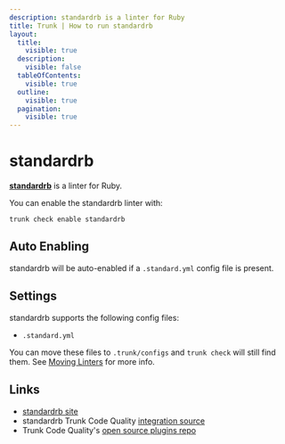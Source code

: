 ```yaml
---
description: standardrb is a linter for Ruby
title: Trunk | How to run standardrb
layout:
  title:
    visible: true
  description:
    visible: false
  tableOfContents:
    visible: true
  outline:
    visible: true
  pagination:
    visible: true
---
```


# standardrb

[**standardrb**](https://github.com/testdouble/standard#readme) is a linter for Ruby.

You can enable the standardrb linter with:

```shell
trunk check enable standardrb
```

## Auto Enabling

standardrb will be auto-enabled if a `.standard.yml` config file is present.

## Settings

standardrb supports the following config files:
* `.standard.yml`

You can move these files to `.trunk/configs` and `trunk check` will still find them. See [Moving Linters](../configure-linters.md#moving-linters) for more info.




## Links

- [standardrb site](https://github.com/testdouble/standard#readme)
- standardrb Trunk Code Quality [integration source](https://github.com/trunk-io/plugins/tree/main/linters/standardrb)
- Trunk Code Quality's [open source plugins repo](https://github.com/trunk-io/plugins/tree/main)
